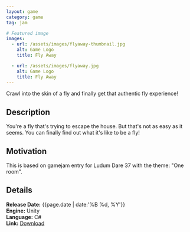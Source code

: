 ```yaml
---
layout: game
category: game
tag: jam

# Featured image
images:
  - url: /assets/images/flyaway-thumbnail.jpg
    alt: Game Logo
    title: Fly Away

  - url: /assets/images/flyaway.jpg
    alt: Game Logo
    title: Fly Away
---
```


Crawl into the skin of a fly and finally get that authentic fly experience!
<!--content-->

## Description
You're a fly that's trying to escape the house. But that's not as easy as it seems. You can finally find out what it's like to be a fly!

## Motivation
This is based on gamejam entry for Ludum Dare 37 with the theme: "One room".

## Details
**Release Date:** {{page.date | date:'%B %d, %Y'}}  
**Engine:** Unity  
**Language:** C#  
**Link:** [Download](http://ludumdare.com/compo/ludum-dare-37/?action=preview&uid=125198)
